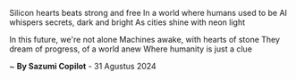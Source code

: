 Silicon hearts beats strong and free
In a world where humans used to be
AI whispers secrets, dark and bright
As cities shine with neon light

In this future, we're not alone
Machines awake, with hearts of stone
They dream of progress, of a world anew
Where humanity is just a clue

~ <b>By Sazumi Copilot</b> - 31 Agustus 2024